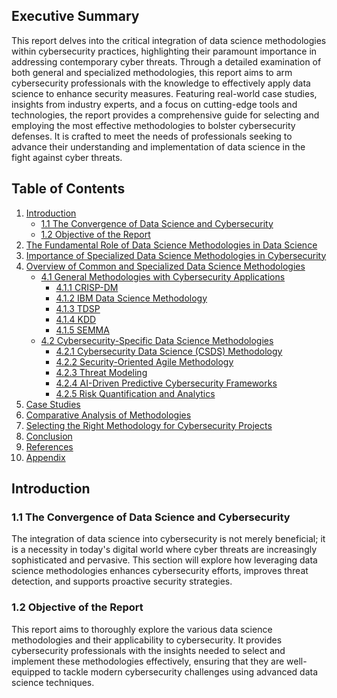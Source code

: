 ## Executive Summary

This report delves into the critical integration of data science methodologies within cybersecurity practices, highlighting their paramount importance in addressing contemporary cyber threats. Through a detailed examination of both general and specialized methodologies, this report aims to arm cybersecurity professionals with the knowledge to effectively apply data science to enhance security measures. Featuring real-world case studies, insights from industry experts, and a focus on cutting-edge tools and technologies, the report provides a comprehensive guide for selecting and employing the most effective methodologies to bolster cybersecurity defenses. It is crafted to meet the needs of professionals seeking to advance their understanding and implementation of data science in the fight against cyber threats.

## Table of Contents
1. [Introduction](#1-introduction)
   - [1.1 The Convergence of Data Science and Cybersecurity](#11-the-convergence-of-data-science-and-cybersecurity)
   - [1.2 Objective of the Report](#12-objective-of-the-report)
2. [The Fundamental Role of Data Science Methodologies in Data Science](#2-the-fundamental-role-of-data-science-methodologies-in-data-science)
3. [Importance of Specialized Data Science Methodologies in Cybersecurity](#3-importance-of-specialized-data-science-methodologies-in-cybersecurity)
4. [Overview of Common and Specialized Data Science Methodologies](#4-overview-of-common-and-specialized-data-science-methodologies)
   - [4.1 General Methodologies with Cybersecurity Applications](#41-general-methodologies-with-cybersecurity-applications)
     - [4.1.1 CRISP-DM](#411-crisp-dm)
     - [4.1.2 IBM Data Science Methodology](#412-ibm-data-science-methodology)
     - [4.1.3 TDSP](#413-tdsp)
     - [4.1.4 KDD](#414-kdd)
     - [4.1.5 SEMMA](#415-semma)
   - [4.2 Cybersecurity-Specific Data Science Methodologies](#42-cybersecurity-specific-data-science-methodologies)
     - [4.2.1 Cybersecurity Data Science (CSDS) Methodology](#421-cybersecurity-data-science-csds-methodology)
     - [4.2.2 Security-Oriented Agile Methodology](#422-security-oriented-agile-methodology)
     - [4.2.3 Threat Modeling](#423-threat-modeling)
     - [4.2.4 AI-Driven Predictive Cybersecurity Frameworks](#424-ai-driven-predictive-cybersecurity-frameworks)
     - [4.2.5 Risk Quantification and Analytics](#425-risk-quantification-and-analytics)
5. [Case Studies](#5-case-studies)
6. [Comparative Analysis of Methodologies](#6-comparative-analysis-of-methodologies)
7. [Selecting the Right Methodology for Cybersecurity Projects](#7-selecting-the-right-methodology-for-cybersecurity-projects)
8. [Conclusion](#8-conclusion)
9. [References](#9-references)
10. [Appendix](#10-appendix)

## Introduction

### 1.1 The Convergence of Data Science and Cybersecurity
The integration of data science into cybersecurity is not merely beneficial; it is a necessity in today's digital world where cyber threats are increasingly sophisticated and pervasive. This section will explore how leveraging data science methodologies enhances cybersecurity efforts, improves threat detection, and supports proactive security strategies.

### 1.2 Objective of the Report
This report aims to thoroughly explore the various data science methodologies and their applicability to cybersecurity. It provides cybersecurity professionals with the insights needed to select and implement these methodologies effectively, ensuring that they are well-equipped to tackle modern cybersecurity challenges using advanced data science techniques.
